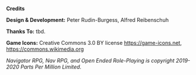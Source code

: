 **Credits**

**Design & Development:** Peter Rudin-Burgess, Alfred Reibenschuh

**Thanks To:** tbd.

**Game Icons:** Creative Commons 3.0 BY license https://game-icons.net, https://commons.wikimedia.org

*Navigator RPG, Nav RPG, and Open Ended Role-Playing is copyright 2019-2020 Parts Per Million Limited.*
